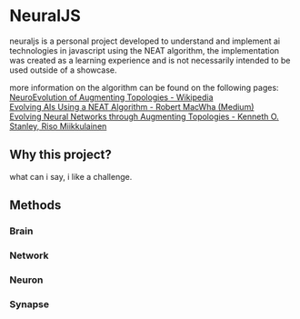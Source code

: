 # NeuralJS
neuraljs is a personal project developed to understand and implement ai technologies in javascript using the NEAT algorithm, the implementation was created as a learning experience and is not necessarily intended to be used outside of a showcase.  

more information on the algorithm can be found on the following pages:  
[NeuroEvolution of Augmenting Topologies - Wikipedia](https://en.wikipedia.org/wiki/Neuroevolution_of_augmenting_topologies)  
[Evolving AIs Using a NEAT Algorithm - Robert MacWha (Medium)](https://macwha.medium.com/evolving-ais-using-a-neat-algorithm-2d154c623828)  
[Evolving Neural Networks through Augmenting Topologies - Kenneth O. Stanley, Riso Miikkulainen](https://nn.cs.utexas.edu/downloads/papers/stanley.ec02.pdf)

## Why this project?
what can i say, i like a challenge.

## Methods
### Brain
### Network
### Neuron
### Synapse
